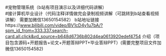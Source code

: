 #宠物管理系统（b站有项目演示以及详细代码讲解）  
#接计算机毕业设计（代码注释详情做完会录制视频讲解（可跳转到b站查看视频讲解） 需要加微信13650154582）
b站地址链接https://www.bilibili.com/video/BV1cD4y1u7bA/?spm_id_from=333.337.search-card.all.click&vd_source=b648d6736b802d4ea0613920edef4754
介绍（项目包含源码+开题报告+论文+开题答辩PPT+毕业答辩PPT）(需要完整项目文件加微信13650154582) 



